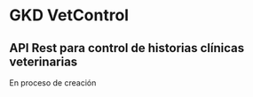 # GKD VetControl

## API Rest para control de historias clínicas veterinarias

En proceso de creación
